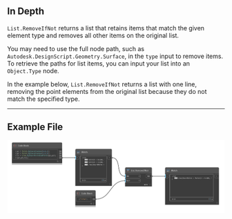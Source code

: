 ## In Depth
`List.RemoveIfNot` returns a list that retains items that match the given element type and removes all other items on the original list.   

You may need to use the full node path, such as `Autodesk.DesignScript.Geometry.Surface`, in the `type` input to remove items. To retrieve the paths for list items, you can input your list into an `Object.Type` node.

In the example below, `List.RemoveIfNot` returns a list with one line, removing the point elements from the original list because they do not match the specified type.
___
## Example File

![List.RemoveIfNot](./List.RemoveIfNot_img.jpg)